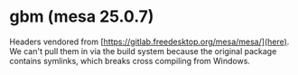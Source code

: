 # gbm (mesa 25.0.7)

Headers vendored from [https://gitlab.freedesktop.org/mesa/mesa/](here). We can't pull them in via the build system because the original package contains symlinks, which breaks cross compiling from Windows.
